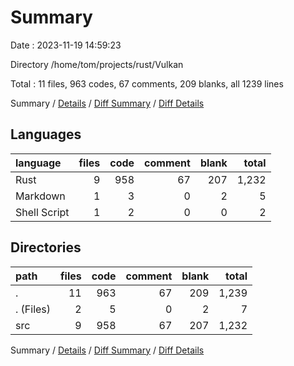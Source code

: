 # Summary

Date : 2023-11-19 14:59:23

Directory /home/tom/projects/rust/Vulkan

Total : 11 files,  963 codes, 67 comments, 209 blanks, all 1239 lines

Summary / [Details](details.md) / [Diff Summary](diff.md) / [Diff Details](diff-details.md)

## Languages
| language | files | code | comment | blank | total |
| :--- | ---: | ---: | ---: | ---: | ---: |
| Rust | 9 | 958 | 67 | 207 | 1,232 |
| Markdown | 1 | 3 | 0 | 2 | 5 |
| Shell Script | 1 | 2 | 0 | 0 | 2 |

## Directories
| path | files | code | comment | blank | total |
| :--- | ---: | ---: | ---: | ---: | ---: |
| . | 11 | 963 | 67 | 209 | 1,239 |
| . (Files) | 2 | 5 | 0 | 2 | 7 |
| src | 9 | 958 | 67 | 207 | 1,232 |

Summary / [Details](details.md) / [Diff Summary](diff.md) / [Diff Details](diff-details.md)